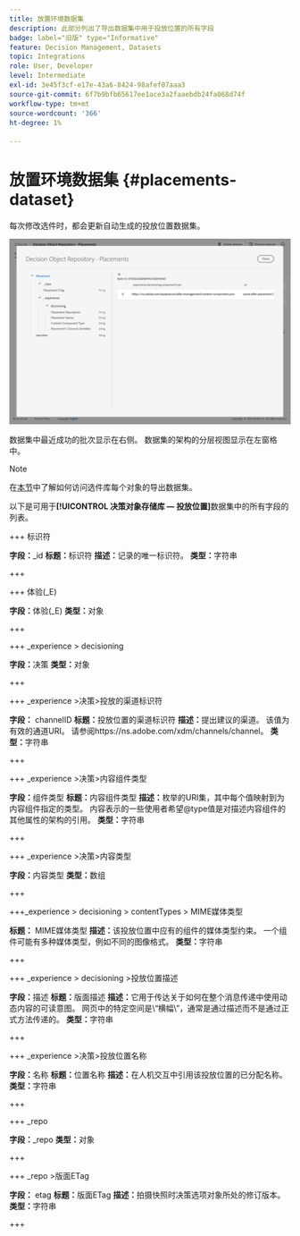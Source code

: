 ```yaml
---
title: 放置环境数据集
description: 此部分列出了导出数据集中用于投放位置的所有字段
badge: label="旧版" type="Informative"
feature: Decision Management, Datasets
topic: Integrations
role: User, Developer
level: Intermediate
exl-id: 3e45f3cf-e17e-43a6-8424-98afef07aaa3
source-git-commit: 6f7b9bfb65617ee1ace3a2faaebdb24fa068d74f
workflow-type: tm+mt
source-wordcount: '366'
ht-degree: 1%

---
```


# 放置环境数据集 {#placements-dataset}

每次修改选件时，都会更新自动生成的投放位置数据集。

![](../assets/dataset-placements.png)

数据集中最近成功的批次显示在右侧。 数据集的架构的分层视图显示在左窗格中。

>[!NOTE]
>
>在[本节](../export-catalog/access-dataset.md)中了解如何访问选件库每个对象的导出数据集。

以下是可用于&#x200B;**[!UICONTROL 决策对象存储库 — 投放位置]**&#x200B;数据集中的所有字段的列表。

<!--A placement describes a location or place in a personalized message. It is used to set technical constraints for content that the personalization decision supplies. The placement also represents a request to produce certain types of metrics when an experience event is produced where this placement is involved. For instance, the placement facilitates a personalized clickable image inside an email shown to an end-user. The placement may for instance request from the assembled experience that the click on its image gets reported in an experience event with a metric https://ns.adobe.com/xdm/data/metrics/web/linkclicks and a reference to this placement.-->

+++ 标识符

**字段：**&#x200B;_id
**标题：**&#x200B;标识符
**描述：**&#x200B;记录的唯一标识符。
**类型：**&#x200B;字符串

+++

+++ 体验(_E)

**字段：**&#x200B;体验(_E)
**类型：**&#x200B;对象

+++

+++ _experience > decisioning

**字段：**&#x200B;决策
**类型：**&#x200B;对象

+++

+++ _experience >决策>投放的渠道标识符

**字段：** channelID
**标题：**&#x200B;投放位置的渠道标识符
**描述：**&#x200B;提出建议的渠道。 该值为有效的通道URI。 请参阅https://ns.adobe.com/xdm/channels/channel。
**类型：**&#x200B;字符串

+++

+++ _experience >决策>内容组件类型

**字段：**&#x200B;组件类型
**标题：**&#x200B;内容组件类型
**描述：**&#x200B;枚举的URI集，其中每个值映射到为内容组件指定的类型。 内容表示的一些使用者希望@type值是对描述内容组件的其他属性的架构的引用。
**类型：**&#x200B;字符串

+++

+++ _experience >决策>内容类型

**字段：**&#x200B;内容类型
**类型：**&#x200B;数组

+++

+++_experience > decisioning > contentTypes > MIME媒体类型

**标题：** MIME媒体类型
**描述：**&#x200B;该投放位置中应有的组件的媒体类型约束。 一个组件可能有多种媒体类型，例如不同的图像格式。
**类型：**&#x200B;字符串

+++

+++ _experience > decisioning >投放位置描述

**字段：**&#x200B;描述
**标题：**&#x200B;版面描述
**描述：**&#x200B;它用于传达关于如何在整个消息传递中使用动态内容的可读意图。 网页中的特定空间是\“横幅\”，通常是通过描述而不是通过正式方法传递的。
**类型：**&#x200B;字符串

+++

+++ _experience >决策>投放位置名称

**字段：**&#x200B;名称
**标题：**&#x200B;位置名称
**描述：**&#x200B;在人机交互中引用该投放位置的已分配名称。
**类型：**&#x200B;字符串

+++

+++ _repo

**字段：**&#x200B;_repo
**类型：**&#x200B;对象

+++

+++ _repo >版面ETag

**字段：** etag
**标题：**&#x200B;版面ETag
**描述：**&#x200B;拍摄快照时决策选项对象所处的修订版本。
**类型：**&#x200B;字符串

+++
